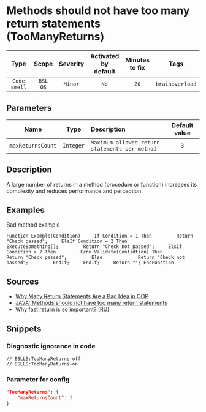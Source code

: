 # Methods should not have too many return statements (TooManyReturns)

| Type | Scope | Severity | Activated<br/>by default | Minutes<br/>to fix | Tags |
| :-: | :-: | :-: | :-: | :-: | :-: |
| `Code smell` | `BSL`<br/>`OS` | `Minor` | `No` | `20` | `brainoverload` |

## Parameters 

| Name | Type | Description | Default value |
| :-: | :-: | :-- | :-: |
| `maxReturnsCount` | `Integer` | ```Maximum allowed return statements per method``` | ```3``` |

<!-- Блоки выше заполняются автоматически, не трогать -->
## Description

<!-- Описание диагностики заполняется вручную. Необходимо понятным языком описать смысл и схему работу -->

A large number of returns in a method (procedure or function) increases its complexity and reduces performance and perception.

## Examples

<!-- В данном разделе приводятся примеры, на которые диагностика срабатывает, а также можно привести пример, как можно исправить ситуацию -->

Bad method example

```bsl
Function Example(Condition)     If Condition = 1 Then         Return "Check passed";     ElsIf Condition = 2 Then         ExecuteSomething();         Return "Check not passed";     ElsIf Condition > 7 Then         Если Validate(Contidtion) Then             Return "Check passed";         Else             Return "Check not passed";         EndIf;     EndIf;     Return ""; EndFunction
```

## Sources

- [Why Many Return Statements Are a Bad Idea in OOP](https://www.yegor256.com/2015/08/18/multiple-return-statements-in-oop.html)
- [JAVA: Methods should not have too many return statements](https://rules.sonarsource.com/java/RSPEC-1142)
- [Why fast return is so important? (RU)](https://habr.com/ru/post/348074/)

## Snippets

<!-- Блоки ниже заполняются автоматически, не трогать -->
### Diagnostic ignorance in code

```bsl
// BSLLS:TooManyReturns-off
// BSLLS:TooManyReturns-on
```

### Parameter for config

```json
"TooManyReturns": {
    "maxReturnsCount": 3
}
```
